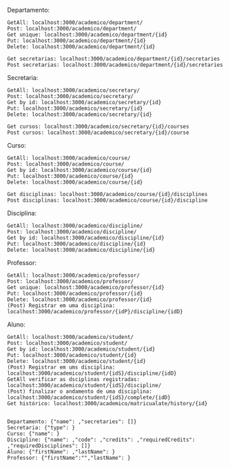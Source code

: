 Departamento:

	GetAll: localhost:3000/academico/department/
	Post: localhost:3000/academico/department/
	Get unique: localhost:3000/academico/department/{id}
	Put: localhost:3000/academico/department/{id}
	Delete: localhost:3000/academico/department/{id}
	
	Get secretarias: localhost:3000/academico/department/{id}/secretaries
	Post secretarias: localhost:3000/academico/department/{id}/secretaries

Secretaria:

	GetAll: localhost:3000/academico/secretary/
	Post: localhost:3000/academico/secretary/
	Get by id: localhost:3000/academico/secretary/{id}
	Put: localhost:3000/academico/secretary/{id}
	Delete: localhost:3000/academico/secretary/{id}

	Get cursos: localhost:3000/academico/secretary/{id}/courses
	Post cursos: localhost:3000/academico/secretary/{id}/course

Curso:

	GetAll: localhost:3000/academico/course/
	Post: localhost:3000/academico/course/
	Get by id: localhost:3000/academico/course/{id}
	Put: localhost:3000/academico/course/{id}
	Delete: localhost:3000/academico/course/{id}

	Get disciplinas: localhost:3000/academico/course/{id}/disciplines
	Post disciplinas: localhost:3000/academico/course/{id}/discipline

Disciplina:

	GetAll: localhost:3000/academico/discipline/
	Post: localhost:3000/academico/discipline/
	Get by id: localhost:3000/academico/discipline/{id}
	Put: localhost:3000/academico/discipline/{id}
	Delete: localhost:3000/academico/discipline/{id}

Professor:

	GetAll: localhost:3000/academico/professor/
	Post: localhost:3000/academico/professor/
	Get unique: localhost:3000/academico/professor/{id}
	Put: localhost:3000/academico/professor/{id}
	Delete: localhost:3000/academico/professor/{id}
	(Post) Registrar em uma disciplina: localhost:3000/academico/professor/{idP}/discipline/{idD}
		
Aluno:

	GetAll: localhost:3000/academico/student/
	Post: localhost:3000/academico/student/
	Get by id: localhost:3000/academico/student/{id}
	Put: localhost:3000/academico/student/{id}
	Delete: localhost:3000/academico/student/{id}
	(Post) Registrar em ums disciplina:	localhost:3000/academico/student/{idS}/discipline/{idD}
	GetAll verificar as dsciplinas registradas: localhost:3000/academico/student/{idS}/discipline/
	(Post) finalizar o andamento de uma disciplina: localhost:3000/academico/student/{idS}/complete/{idD}
	Get histórico: localhost:3000/academico/matricualate/history/{id}


	Departamento: {"name": ,"secretaries": []}
	Secretaria: {"type": }
	Curso: {"name": }
	Discipline: {"name": ,"code": ,"credits": ,"requiredCredits":  ,"requiredDisciplines": []}
	Aluno: {"firstName": ,"lastName": }
	Professor: {"firstName":"","lastName": }
